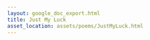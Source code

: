 ```yaml
---
layout: google_doc_export.html
title: Just My Luck
asset_location: assets/poems/JustMyLuck.html
---
```

